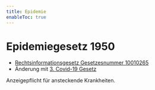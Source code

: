 ```yaml
---
title: Epidemie
enableToc: true
---
```


# Epidemiegesetz 1950

* [Rechtsinformationsgesetz Gesetzesnummer 10010265](https://www.ris.bka.gv.at/GeltendeFassung.wxe?Abfrage=Bundesnormen&Gesetzesnummer=10010265)
* Änderung mit [3. Covid-19 Gesetz](https://www.ris.bka.gv.at/eli/bgbl/I/2020/23)

Anzeigepflicht für ansteckende Krankheiten.